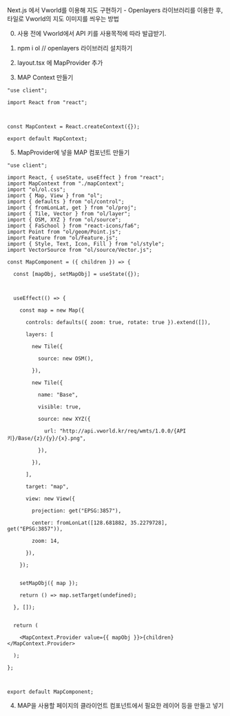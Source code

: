 Next.js 에서 Vworld를 이용해 지도 구현하기 - Openlayers 라이브러리를 이용한 후, 타일로 Vworld의 지도 이미지를 씌우는 방법 

0. 사용 전에 Vworld에서 API 키를 사용목적에 따라 발급받기. 

1.  npm i ol     // openlayers 라이브러리 설치하기
2.  layout.tsx 에 MapProvider 추가
3. MAP Context 만들기
```tsx
"use client";

import React from "react";

  

const MapContext = React.createContext({});

export default MapContext;
```
5. MapProvider에 넣을 MAP 컴포넌트 만들기 
```tsx
"use client";

import React, { useState, useEffect } from "react";
import MapContext from "./mapContext";
import "ol/ol.css";
import { Map, View } from "ol";
import { defaults } from "ol/control";
import { fromLonLat, get } from "ol/proj";
import { Tile, Vector } from "ol/layer";
import { OSM, XYZ } from "ol/source";
import { FaSchool } from "react-icons/fa6";
import Point from "ol/geom/Point.js";
import Feature from "ol/Feature.js";
import { Style, Text, Icon, Fill } from "ol/style";
import VectorSource from "ol/source/Vector.js";

const MapComponent = ({ children }) => {

  const [mapObj, setMapObj] = useState({});

  

  useEffect(() => {

    const map = new Map({

      controls: defaults({ zoom: true, rotate: true }).extend([]),

      layers: [

        new Tile({

          source: new OSM(),

        }),

        new Tile({

          name: "Base",

          visible: true,

          source: new XYZ({

            url: "http://api.vworld.kr/req/wmts/1.0.0/{API 키}/Base/{z}/{y}/{x}.png",

          }),

        }),

      ],

      target: "map",

      view: new View({

        projection: get("EPSG:3857"),

        center: fromLonLat([128.681882, 35.2279728], get("EPSG:3857")),

        zoom: 14,

      }),

    });


    setMapObj({ map });

    return () => map.setTarget(undefined);

  }, []);


  return (

    <MapContext.Provider value={{ mapObj }}>{children}</MapContext.Provider>

  );

};

  

export default MapComponent;
```

4. MAP을 사용할 페이지의 클라이언트 컴포넌트에서 필요한 레이어 등을 만들고 넣기 
```tsx

```